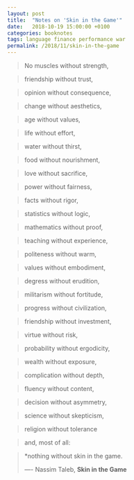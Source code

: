 ```yaml
---
layout: post
title:  "Notes on 'Skin in the Game'"
date:   2018-10-19 15:00:00 +0100
categories: booknotes
tags: language finance performance war
permalink: /2018/11/skin-in-the-game
---
```

> No muscles without strength,

> friendship without trust,

> opinion without consequence,

> change without aesthetics,

> age without values,

> life without effort,

> water without thirst,

> food without nourishment,

> love without sacrifice,

> power without fairness,

> facts without rigor,

> statistics without logic,

> mathematics without proof,

> teaching without experience,

> politeness without warm,

> values without embodiment,

> degress without erudition,

> militarism without fortitude,

> progress without civilization,

> friendship without investment,

> virtue without risk,

> probability without ergodicity,

> wealth without exposure,

> complication without depth,

> fluency without content,

> decision without asymmetry,

> science without skepticism,

> religion without tolerance

> and, most of all:

> *nothing without skin in the game.
>
> —- Nassim Taleb, __Skin in the Game__
